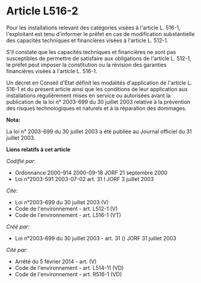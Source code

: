 # Article L516-2

Pour les installations relevant des catégories visées à l'article L. 516-1, l'exploitant est tenu d'informer le préfet en cas
de modification substantielle des capacités techniques et financières visées à l'article L. 512-1. 

S'il constate que les capacités techniques et financières ne sont pas susceptibles de permettre de satisfaire aux obligations
de l'article L. 512-1, le préfet peut imposer la constitution ou la révision des garanties financières visées à l'article L.
516-1. 

Un décret en Conseil d'Etat définit les modalités d'application de l'article L. 516-1 et du présent article ainsi que les
conditions de leur application aux installations régulièrement mises en service ou autorisées avant la publication de la loi
n° 2003-699 du 30 juillet 2003 relative à la prévention des risques technologiques et naturels et à la réparation des
dommages.

**Nota:**

La loi n° 2003-699 du 30 juillet 2003 a été publiée au Journal officiel du 31 juillet 2003.

**Liens relatifs à cet article**

_Codifié par_:

  - Ordonnance 2000-914 2000-09-18 JORF 21 septembre 2000
  - Loi n°2003-591 2003-07-02 art. 31 I JORF 3 juillet 2003

_Cite_:

  - Loi n°2003-699 du 30 juillet 2003 (V)
  - Code de l'environnement - art. L512-1 (V)
  - Code de l'environnement - art. L516-1 (VT)

_Créé par_:

  - Loi n°2003-699 du 30 juillet 2003 - art. 31 () JORF 31 juillet 2003

_Cité par_:

  - Arrêté du 5 février 2014 - art. (V)
  - Code de l'environnement - art. L514-11 (VD)
  - Code de l'environnement - art. R516-1 (VD)
